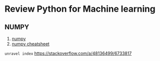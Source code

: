 # Review Python for Machine learning
## NUMPY
1. [numpy](https://github.com/lamegaton/lamegaton.github.io/blob/gh-pages/_posts/notebook/python/Review%20Python.ipynb)
2. [numpy cheatsheet](https://github.com/lamegaton/lamegaton.github.io/blob/gh-pages/_posts/notebook/python/python_cheatsheet.md)

`unravel index`
https://stackoverflow.com/a/48136499/6733817
